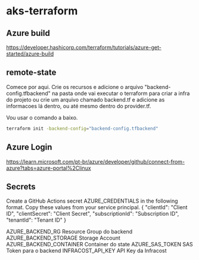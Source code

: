 # aks-terraform

## Azure build

<https://developer.hashicorp.com/terraform/tutorials/azure-get-started/azure-build>

## remote-state

Comece por aqui. Crie os recursos e adicione o arquivo "backend-config.tfbackend" na pasta onde vai executar o terraform para criar a infra do projeto ou crie um arquivo chamado backend.tf e adicione as informacoes lá dentro, ou até mesmo dentro do provider.tf.

Vou usar o comando a baixo.

```bash
terraform init -backend-config="backend-config.tfbackend"
```

## Azure Login

https://learn.microsoft.com/pt-br/azure/developer/github/connect-from-azure?tabs=azure-portal%2Clinux

## Secrets

Create a GitHub Actions secret AZURE_CREDENTIALS in the following format. Copy these values from your service principal.
  {
      "clientId": "Client ID",
      "clientSecret": "Client Secret",
      "subscriptionId": "Subscription ID",
      "tenantId": "Tenant ID"
  }

AZURE_BACKEND_RG Resource Group do backend
AZURE_BACKEND_STORAGE Storage Account
AZURE_BACKEND_CONTAINER Container do state
AZURE_SAS_TOKEN SAS Token para o backend
INFRACOST_API_KEY API Key da Infracost
